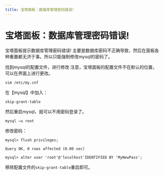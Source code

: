 ```yaml
---
title: 宝塔面板：数据库管理密码错误!
---
```


# 宝塔面板：数据库管理密码错误!

宝塔面板提示数据库管理密码错误!
主要是数据库密码不正确导致，然后在面板各种重置都无济于事。所以只能强制修改mysql的密码了。

找到mysql的配置文件，进行修改
注意，宝塔面板的配置文件不在默认的位置，可以在界面上进行更改。
```shell
vim /etc/my.cnf
```

在【mysql】中加入：
```
skip-grant-table
```
然后重启mysql，就可以不用密码登录了。
```shell
mysql –u root
```
修改密码：
```shell
mysql> flush privileges;

Query OK, 0 rows affected (0.00 sec)

mysql> alter user 'root'@'localhost'IDENTIFIED BY 'MyNewPass';
```

移除配置文件的`skip-grant-table`重启即可。


